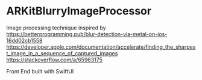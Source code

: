 # ARKitBlurryImageProcessor

Image processing technique inspired by 
https://betterprogramming.pub/blur-detection-via-metal-on-ios-16dd02cb1558
https://developer.apple.com/documentation/accelerate/finding_the_sharpest_image_in_a_sequence_of_captured_images
https://stackoverflow.com/a/65963175

Front End built with SwiftUI

